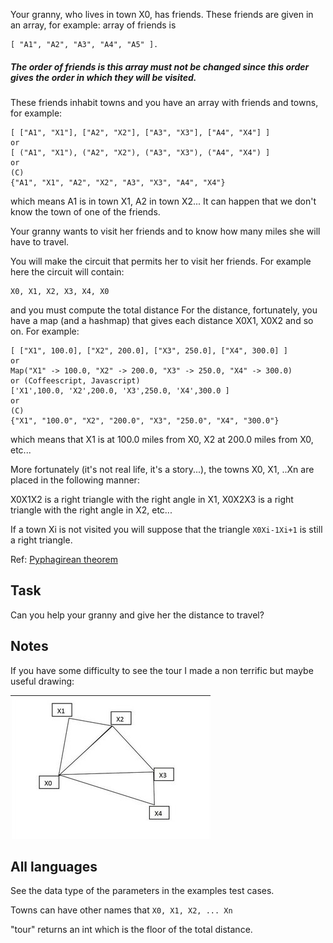 Your granny, who lives in town X0, has friends. These friends are given in an
array, for example: array of friends is
```
[ "A1", "A2", "A3", "A4", "A5" ].
```
##### The order of friends is this array must *not be changed* since this order gives the order in which they will be visited.

These friends inhabit towns and you have an array with friends and towns, for example:
```
[ ["A1", "X1"], ["A2", "X2"], ["A3", "X3"], ["A4", "X4"] ]
or
[ ("A1", "X1"), ("A2", "X2"), ("A3", "X3"), ("A4", "X4") ]
or
(C)
{"A1", "X1", "A2", "X2", "A3", "X3", "A4", "X4"}
```
which means A1 is in town X1, A2 in town X2... It can happen that we don't know the town of one of the friends.

Your granny wants to visit her friends and to know how many miles she will have to travel.

You will make the circuit that permits her to visit her friends. For example here the circuit will contain:
```
X0, X1, X2, X3, X4, X0
```
and you must compute the total distance
For the distance, fortunately, you have a map (and a hashmap) that gives each distance X0X1, X0X2 and so on. For example:
```
[ ["X1", 100.0], ["X2", 200.0], ["X3", 250.0], ["X4", 300.0] ]
or
Map("X1" -> 100.0, "X2" -> 200.0, "X3" -> 250.0, "X4" -> 300.0)
or (Coffeescript, Javascript)
['X1',100.0, 'X2',200.0, 'X3',250.0, 'X4',300.0 ]
or
(C)
{"X1", "100.0", "X2", "200.0", "X3", "250.0", "X4", "300.0"}
```
which means that X1 is at 100.0 miles from X0, X2 at 200.0 miles from X0, etc...

More fortunately (it's not real life, it's a story...), the towns X0, X1, ..Xn are placed in the following manner:

X0X1X2 is a right triangle with the right angle in X1, X0X2X3 is a right triangle with the right angle in X2, etc...

If a town Xi is not visited you will suppose that the triangle
 `X0Xi-1Xi+1` is still a right triangle.

 Ref: [Pyphagirean theorem](https://en.wikipedia.org/wiki/Pythagoras#Pythagorean_theorem)

 ## Task
 Can you help your granny and give her the distance to travel?

 ## Notes

 If you have some difficulty to see the tour I made a non terrific but maybe useful drawing:

 ![alt text](img/granny_help.jpg)

 ## All languages
 See the data type of the parameters in the examples test cases.

 Towns can have other names that `X0, X1, X2, ... Xn`

 "tour" returns an int which is the floor of the total distance.
